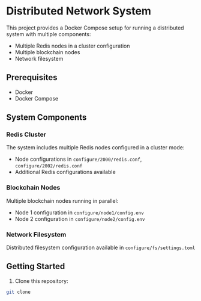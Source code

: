 # Distributed Network System

This project provides a Docker Compose setup for running a distributed system with multiple components:
- Multiple Redis nodes in a cluster configuration
- Multiple blockchain nodes
- Network filesystem

## Prerequisites

- Docker
- Docker Compose

## System Components

### Redis Cluster
The system includes multiple Redis nodes configured in a cluster mode:
- Node configurations in `configure/2000/redis.conf`, `configure/2002/redis.conf`
- Additional Redis configurations available

### Blockchain Nodes
Multiple blockchain nodes running in parallel:
- Node 1 configuration in `configure/node1/config.env`
- Node 2 configuration in `configure/node2/config.env`

### Network Filesystem
Distributed filesystem configuration available in `configure/fs/settings.toml`

## Getting Started

1. Clone this repository:
```bash
git clone

